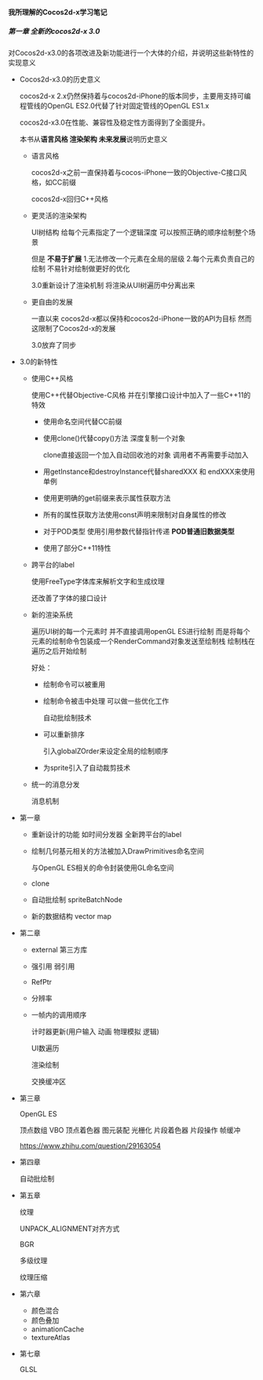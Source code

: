 #### 我所理解的Cocos2d-x学习笔记



##### 第一章 全新的cocos2d-x 3.0

对Cocos2d-x3.0的各项改进及新功能进行一个大体的介绍，并说明这些新特性的实现意义

* Cocos2d-x3.0的历史意义

  cocos2d-x 2.x仍然保持着与cocos2d-iPhone的版本同步，主要用支持可编程管线的OpenGL ES2.0代替了针对固定管线的OpenGL ES1.x

  cocos2d-x3.0在性能、兼容性及稳定性方面得到了全面提升。

  本书从**语言风格 渲染架构 未来发展**说明历史意义

  * 语言风格

    cocos2d-x之前一直保持着与cocos-iPhone一致的Objective-C接口风格，如CC前缀

    cocos2d-x回归C++风格

  * 更灵活的渲染架构

    UI树结构 给每个元素指定了一个逻辑深度 可以按照正确的顺序绘制整个场景

    但是 **不易于扩展** 1.无法修改一个元素在全局的层级  2.每个元素负责自己的绘制 不易针对绘制做更好的优化

    3.0重新设计了渲染机制 将渲染从UI树遍历中分离出来

  * 更自由的发展

    一直以来 cocos2d-x都以保持和cocos2d-iPhone一致的API为目标 然而这限制了Cocos2d-x的发展

    3.0放弃了同步

* 3.0的新特性

  * 使用C++风格

    使用C++代替Objective-C风格 并在引擎接口设计中加入了一些C++11的特效

    * 使用命名空间代替CC前缀

    * 使用clone()代替copy()方法 深度复制一个对象

      clone直接返回一个加入自动回收池的对象 调用者不再需要手动加入

    * 用getInstance和destroyInstance代替sharedXXX 和 endXXX来使用单例

    * 使用更明确的get前缀来表示属性获取方法

    * 所有的属性获取方法使用const声明来限制对自身属性的修改

    * 对于POD类型 使用引用参数代替指针传递 **POD普通旧数据类型**

    * 使用了部分C++11特性

  * 跨平台的label

    使用FreeType字体库来解析文字和生成纹理

    还改善了字体的接口设计

  * 新的渲染系统

    遍历UI树的每一个元素时 并不直接调用openGL ES进行绘制 而是将每个元素的绘制命令包装成一个RenderCommand对象发送至绘制栈 绘制栈在遍历之后开始绘制

    好处：

    * 绘制命令可以被重用

    * 绘制命令被击中处理 可以做一些优化工作

      自动批绘制技术

    * 可以重新排序

      引入globalZOrder来设定全局的绘制顺序

    * 为sprite引入了自动裁剪技术

  * 统一的消息分发

    消息机制





* 第一章 

  * 重新设计的功能 如时间分发器 全新跨平台的label

  * 绘制几何基元相关的方法被加入DrawPrimitives命名空间

    与OpenGL ES相关的命令封装使用GL命名空间

  * clone

  * 自动批绘制 spriteBatchNode

  * 新的数据结构 vector map

* 第二章

  * external 第三方库

  * 强引用 弱引用

  * RefPtr

  * 分辨率

  * 一帧内的调用顺序

    计时器更新(用户输入 动画 物理模拟 逻辑)

    UI数遍历

    渲染绘制

    交换缓冲区

* 第三章

  OpenGL ES

  顶点数组 VBO 顶点着色器 图元装配 光栅化 片段着色器 片段操作 帧缓冲

  https://www.zhihu.com/question/29163054

* 第四章

  自动批绘制

* 第五章

  纹理

  UNPACK_ALIGNMENT对齐方式

  BGR

  多级纹理

  纹理压缩

* 第六章

  * 颜色混合
  * 颜色叠加
  * animationCache
  * textureAtlas

* 第七章

  GLSL

  